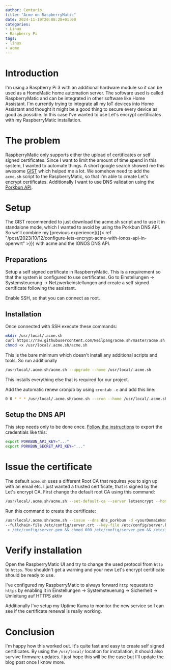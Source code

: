```yaml
---
author: Centurio
title: "Acme on RaspberryMatic"
date: 2024-11-19T20:08:28+01:00
categories:
- Linux
- Raspberry Pi
tags:
- linux
- acme
---
```

# Introduction
I'm using a Raspberry Pi 3 with an additional hardware module so it can be used as a HomeMatic home automation server. The software used is called RaspberryMatic and can be integrated in other software like Home Assistant. I'm currently trying to integrate all my IoT devices into Home Assistant and thought it might be a good thing to secure every device as good as possible. In this case I've wanted to use Let's encrypt certificates with my RaspberryMatic installation.

# The problem
RaspberryMatic only supports either the upload of certificates or self signed certificates. Since I want to limit the amount of time spend in this system, I wanted to automate things. A short google search showed me this awesome [GIST](https://gist.github.com/meineerde/6cc3c7ec01e7ebb2aa5be4eecfefeddf) which helped me a lot. We somehow need to add the `acme.sh` script to the RaspberryMatic, so that I'm able to create Let's encrypt certificates. Additionally I want to use DNS validation using the [Porkbun API](https://github.com/acmesh-official/acme.sh/wiki/dnsapi2#dns_porkbun).

# Setup
The GIST recommended to just download the acme.sh script and to use it in standalone mode, which I wanted to avoid by using the Porkbun DNS API. So we'll combine my [previous experience]({{< ref "/post/2023/10/12/configure-lets-encrypt-acme-with-ionos-api-in-openwrt" >}}) with acme and the IONOS DNS API.

## Preparations
Setup a self signed certificate in RaspberryMatic. This is a requirement so that the system is configured to use certificates. Go to Einstellungen -> Systemsteuerung -> Netzwerkeinstellungen and create a self signed certificate following the assistant.

Enable SSH, so that you can connect as root.

## Installation
Once connected with SSH execute these commands:

```bash
mkdir /usr/local/.acme.sh
curl https://raw.githubusercontent.com/Neilpang/acme.sh/master/acme.sh > /usr/local/.acme.sh/acme.sh
chmod +x /usr/local/.acme.sh/acme.sh
```

This is the bare minimum which doesn't install any additional scripts and tools. So run additionally

```bash
/usr/local/.acme.sh/acme.sh --upgrade --home /usr/local/.acme.sh
```

This installs everything else that is required for our project.

Add the automatic renew cronjob by using `crontab -e` and add this line:

```bash
0 0 * * * /usr/local/.acme.sh/acme.sh --cron --home /usr/local/.acme.sh > /dev/null
```

## Setup the DNS API
This step needs only to be done once. [Follow the instructions](https://github.com/acmesh-official/acme.sh/wiki/dnsapi2#dns_porkbun) to export the credentials like this:

```bash
export PORKBUN_API_KEY="..."
export PORKBUN_SECRET_API_KEY="..."
```

# Issue the certificate
The default `acme.sh` uses a different Root CA that requires you to sign up with an email etc. I just wanted a trusted certificate, that is signed by the Let's encrypt CA. First change the default root CA using this command:

```bash
/usr/local/.acme.sh/acme.sh --set-default-ca --server letsencrypt --home /usr/local/.acme.sh
```

Run this command to create the certificate:

```bash
/usr/local/.acme.sh/acme.sh --issue --dns dns_porkbun -d <yourDomainName> --home /usr/local/.acme.sh
--fullchain-file /etc/config/server.crt --key-file /etc/config/server.key --reloadcmd "cat /etc/config/server.key /etc/config/server.crt
 > /etc/config/server.pem && chmod 600 /etc/config/server.pem && /etc/init.d/S50lighttpd reload"
 ```

 # Verify installation
 Open the RaspberryMatic UI and try to change the used protocol from `http` to `https`. You shouldn't get a warning and your new Let's encrypt certificate should be ready to use.

 I've configured my RaspberryMatic to always forward `http` requests to `https` by enabling it in Einstellungen -> Systemsteuerung -> Sicherheit -> Umleitung auf HTTPS aktiv

 Additionally I've setup my Uptime Kuma to monitor the new service so I can see if the certificate renewal is really working.

 # Conclusion
 I'm happy how this worked out. It's quite fast and easy to create self signed certificates. By using the `/usr/local/` location for installation, it should also survive firmware updates. I just hope this will be the case but I'll update the blog post once I know more.
